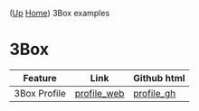 ([Up](..) [Home](..\..))
3Box examples 

# 3Box

| Feature       | Link          | Github html   
| --------      | ----          | --------      
| 3Box Profile  | [profile_web] | [profile_gh]     


[profile_web]:          https://web3examples.com/ethereum/3box_examples/3box_profile.html
[profile_gh]:           https://github.com/web3examples/ethereum/blob/master/3box_examples/3box_profile.html


